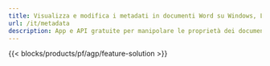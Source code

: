 ```yaml
---
title: Visualizza e modifica i metadati in documenti Word su Windows, Linux e macOS 
url: /it/metadata
description: App e API gratuite per manipolare le proprietà dei documenti DOC, DOCX, DOCM, DOTX, DOT, RTF e ODT
---
```


{{< blocks/products/pf/agp/feature-solution >}} 

